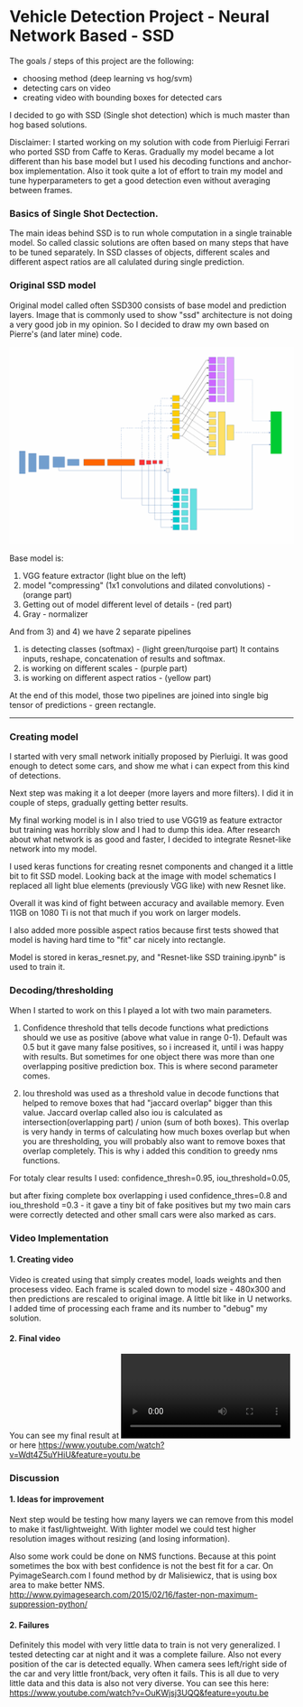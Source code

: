 
# Vehicle Detection Project - Neural Network Based - SSD #

The goals / steps of this project are the following:
- choosing method (deep learning vs hog/svm)
- detecting cars on video
- creating video with bounding boxes for detected cars

I decided to go with SSD (Single shot detection) which is much master than hog based solutions. 

Disclaimer: I started working on my solution with code from Pierluigi Ferrari who ported SSD from Caffe to Keras.
Gradually my model became a lot different than his base model but I used his decoding functions and anchor-box implementation. 
Also it took quite a lot of effort to train my model and tune hyperparameters to get a good detection even without averaging between frames.

### Basics of Single Shot Dectection. 

The main ideas behind SSD is to run whole computation in a single trainable model. 
So called classic solutions are often based on many steps that have to be tuned separately.
In SSD classes of objects, different scales and different aspect ratios are all calulated during single prediction.

### Original SSD model
Original model called often SSD300 consists of base model and prediction layers. 
Image that is commonly used to show "ssd" architecture is not doing a very good job in my opinion.
So I decided to draw my own based on Pierre's (and later mine) code. 

![SSD schematics](original_SSD.gif) 

Base model is:
1) VGG feature extractor (light blue on the left)
2) model "compressing" (1x1 convolutions and dilated convolutions) - (orange part)
3) Getting out of model different level of details  - (red part)
4) Gray - normalizer

And from 3) and 4) we have 2 separate pipelines 
1) is detecting classes (softmax) - (light green/turqoise part)
   It contains inputs, reshape, concatenation of results and softmax.
2) is working on different scales - (purple part)
3) is working on different aspect ratios - (yellow part)

At the end of this model, those two pipelines are joined into single big tensor of predictions - green rectangle.

---
### Creating model
I started with very small network initially proposed by Pierluigi. 
It was good enough to detect some cars, and show me what i can expect from this kind of detections.

Next step was making it a lot deeper (more layers and more filters).
I did it in couple of steps, gradually getting better results.

My final working model is in <FILE>
I also tried to use VGG19 as feature extractor but training was horribly slow and I had to dump this idea.
After research about what network is as good and faster, I decided to integrate Resnet-like network into my model.

I used keras functions for creating resnet components and changed it a little bit to fit SSD model.
Looking back at the image with model schematics I replaced all light blue elements (previously VGG like) with new
Resnet like. 

Overall it was kind of fight between accuracy and available memory. 
Even 11GB on 1080 Ti is not that much if you work on larger models.

I also added more possible aspect ratios because first tests showed that model is having hard time to "fit" car nicely
into rectangle.

Model is stored in keras_resnet.py, and "Resnet-like SSD training.ipynb" is used to train it. 

### Decoding/thresholding

When I started to work on this I played a lot with two main parameters.

1) Confidence threshold that tells decode functions what predictions should we use as positive (above what value in range 0-1).
Default was 0.5 but it gave many false positives, so i increased it, until i was happy with results.
But sometimes for one object there was more than one overlapping positive prediction box. This is where second parameter comes.

2) Iou threshold was used as a threshold value in decode functions that helped to remove boxes that had "jaccard overlap" bigger than this value.
Jaccard overlap called also iou is calculated as intersection(overlapping part) / union (sum of both boxes). 
This overlap is very handy in terms of calculating how much boxes overlap but when you are thresholding, you will probably also want to remove boxes that overlap completely. This is why i added this condition to greedy nms functions. 

For totaly clear results I used:
confidence_thresh=0.95, iou_threshold=0.05,

but after fixing complete box overlapping i used
confidence_thres=0.8 and iou_threshold =0.3 - it gave a tiny bit of fake positives but my two main cars were correctly detected and other small cars
were also marked as cars. 


### Video Implementation

#### 1. Creating video
Video is created using <FILE> that simply creates model, loads weights and then procesess video. 
Each frame is scaled down to model size - 480x300 and then predictions are rescaled to original image.
A little bit like in U networks. I added time of processing each frame and its number to "debug" my solution.


#### 2. Final video

You can see my final result at
![Video](final1.mp4)  
or here
https://www.youtube.com/watch?v=Wdt4Z5uYHiU&feature=youtu.be


### Discussion

#### 1. Ideas for improvement

Next step would be testing how many layers we can remove from this model to make it fast/lightweight. 
With lighter model we could test higher resolution images without resizing (and losing information). 

Also some work could be done on NMS functions. Because at this point sometimes the box with best confidence is not the best fit for a car.
On PyimageSearch.com I found method by dr Malisiewicz, that is using box area to make better NMS.
http://www.pyimagesearch.com/2015/02/16/faster-non-maximum-suppression-python/


#### 2. Failures
Definitely this model with very little data to train is not very generalized. I tested detecting car at night and it was a complete failure.
Also not every position of the car is detected equally. When camera sees left/right side of the car and very little front/back, very often it fails. This is all due to very little data and this data is also not very diverse. 
You can see this here:
https://www.youtube.com/watch?v=OuKWjsj3UQQ&feature=youtu.be


